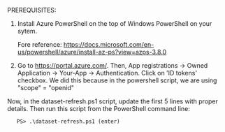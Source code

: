 PREREQUISITES:

1. Install Azure PowerShell on the top of Windows PowerShell on your sytem.

    Fore reference: https://docs.microsoft.com/en-us/powershell/azure/install-az-ps?view=azps-3.8.0

2. Go to https://portal.azure.com/. Then, App registrations -> Owned Application -> Your-App -> Authentication. Click on 'ID tokens' checkbox.
	We did this because in the powershell script, we are using "scope" = "openid"


Now, in the dataset-refresh.ps1 script, update the first 5 lines with proper details. Then run this script from the PowerShell command line:

       PS> .\dataset-refresh.ps1 (enter)
